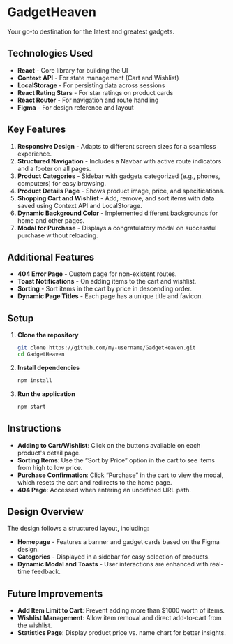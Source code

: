 # GadgetHeaven

Your go-to destination for the latest and greatest gadgets.

## Technologies Used

- **React** - Core library for building the UI
- **Context API** - For state management (Cart and Wishlist)
- **LocalStorage** - For persisting data across sessions
- **React Rating Stars** - For star ratings on product cards
- **React Router** - For navigation and route handling
- **Figma** - For design reference and layout

## Key Features

1. **Responsive Design** - Adapts to different screen sizes for a seamless experience.
2. **Structured Navigation** - Includes a Navbar with active route indicators and a footer on all pages.
3. **Product Categories** - Sidebar with gadgets categorized (e.g., phones, computers) for easy browsing.
4. **Product Details Page** - Shows product image, price, and specifications.
5. **Shopping Cart and Wishlist** - Add, remove, and sort items with data saved using Context API and LocalStorage.
6. **Dynamic Background Color** - Implemented different backgrounds for home and other pages.
7. **Modal for Purchase** - Displays a congratulatory modal on successful purchase without reloading.

## Additional Features

- **404 Error Page** - Custom page for non-existent routes.
- **Toast Notifications** - On adding items to the cart and wishlist.
- **Sorting** - Sort items in the cart by price in descending order.
- **Dynamic Page Titles** - Each page has a unique title and favicon.

## Setup

1. **Clone the repository**  
   ```bash
   git clone https://github.com/my-username/GadgetHeaven.git
   cd GadgetHeaven
   ```

2. **Install dependencies**  
   ```bash
   npm install
   ```

3. **Run the application**  
   ```bash
   npm start
   ```

## Instructions

- **Adding to Cart/Wishlist**: Click on the buttons available on each product's detail page.
- **Sorting Items**: Use the “Sort by Price” option in the cart to see items from high to low price.
- **Purchase Confirmation**: Click “Purchase” in the cart to view the modal, which resets the cart and redirects to the home page.
- **404 Page**: Accessed when entering an undefined URL path.

## Design Overview

The design follows a structured layout, including:
- **Homepage** - Features a banner and gadget cards based on the Figma design.
- **Categories** - Displayed in a sidebar for easy selection of products.
- **Dynamic Modal and Toasts** - User interactions are enhanced with real-time feedback.

## Future Improvements

- **Add Item Limit to Cart**: Prevent adding more than $1000 worth of items.
- **Wishlist Management**: Allow item removal and direct add-to-cart from the wishlist.
- **Statistics Page**: Display product price vs. name chart for better insights.

